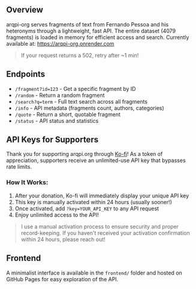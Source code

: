 ## Overview

arqpi-org serves fragments of text from Fernando Pessoa and his heteronyms through a lightweight, fast API. The entire dataset (4079 fragments) is loaded in memory for efficient access and search. Currently available at: https://arqpi-org.onrender.com

> If your request returns a 502, retry after ~1 min!

## Endpoints

- `/fragment?id=123` - Get a specific fragment by ID
- `/random` - Return a random fragment
- `/search?q=term` - Full text search across all fragments
- `/info` - API metadata (fragments count, authors, categories)
- `/quote` - Return a short, quotable fragment
- `/status` - API status and statistics

## API Keys for Supporters

Thank you for supporting arqpi.org through [Ko-fi](https://ko-fi.com)! As a token of appreciation, supporters receive an unlimited-use API key that bypasses rate limits.

### How It Works:

1. After your donation, Ko-fi will immediately display your unique API key
2. This key is manually activated within 24 hours (usually sooner!)
3. Once activated, add `?key=YOUR_API_KEY` to any API request
4. Enjoy unlimited access to the API!

> I use a manual activation process to ensure security and proper record-keeping. If you haven't received your activation confirmation within 24 hours, please reach out!

## Frontend

A minimalist interface is available in the `frontend/` folder and hosted on GitHub Pages for easy exploration of the API.
